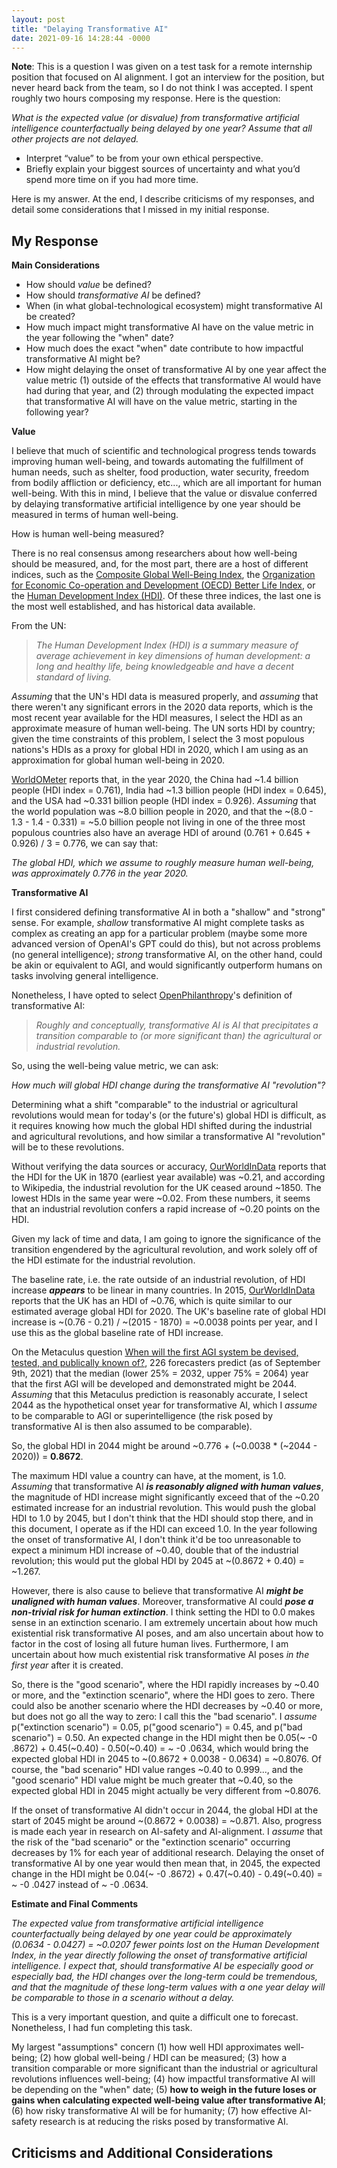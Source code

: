 ```yaml
---
layout: post
title: "Delaying Transformative AI"
date: 2021-09-16 14:28:44 -0000
---
```


__Note__: This is a question I was given on a test task for a remote internship position that focused on AI alignment. I got an interview for the position, but never heard back from the team, so I do not think I was accepted. I spent roughly two hours composing my response. Here is the question:

_What is the expected value (or disvalue) from transformative artificial intelligence counterfactually being delayed by one year? Assume that all other projects are not delayed._

- Interpret “value” to be from your own ethical perspective.
- Briefly explain your biggest sources of uncertainty and what you’d spend more time on if you had more time.

Here is my answer. At the end, I describe criticisms of my responses, and detail some considerations that I missed in my initial response.

## My Response

__Main Considerations__

- How should _value_ be defined?
- How should _transformative AI_ be defined?
- When (in what global-technological ecosystem) might transformative AI be created?
- How much impact might transformative AI have on the value metric in the year following the "when" date?
- How much does the exact "when" date contribute to how impactful transformative AI might be?
- How might delaying the onset of transformative AI by one year affect the value metric (1) outside of the effects that transformative AI would have had during that year, and (2) through modulating the expected impact that transformative AI will have on the value metric, starting in the following year?

__Value__

I believe that much of scientific and technological progress tends towards improving human well-being, and towards automating the fulfillment of human needs, such as shelter, food production, water security, freedom from bodily affliction or deficiency, etc..., which are all important for human well-being. With this in mind, I believe that the value or disvalue conferred by delaying transformative artificial intelligence by one year should be measured in terms of human well-being.

How is human well-being measured?

There is no real consensus among researchers about how well-being should be measured, and, for the most part, there are a host of different indices, such as the [Composite Global Well-Being Index](https://sci-hubtw.hkvisa.net/10.1007/s11205-015-1112-5), the [Organization for Economic Co-operation and Development (OECD) Better Life Index](https://www.oecdbetterlifeindex.org/), or the [Human Development Index (HDI)](http://hdr.undp.org/en/content/human-development-index-hdi). Of these three indices, the last one is the most well established, and has historical data available.

From the UN:

> _The Human Development Index (HDI) is a summary measure of average achievement in key dimensions of human development: a long and healthy life, being knowledgeable and have a decent standard of living._

_Assuming_ that the UN's HDI data is measured properly, and _assuming_ that there weren't any significant errors in the 2020 data reports, which is the most recent year available for the HDI measures, I select the HDI as an approximate measure of human well-being. The UN sorts HDI by country; given the time constraints of this problem, I select the 3 most populous nations's HDIs as a proxy for global HDI in 2020, which I am using as an approximation for global human well-being in 2020.

[WorldOMeter](https://www.worldometers.info/world-population/population-by-country/) reports that, in the year 2020, the China had ~1.4 billion people (HDI index = 0.761), India had ~1.3 billion people (HDI index = 0.645), and the USA had ~0.331 billion people (HDI index = 0.926). _Assuming_ that the world population was ~8.0 billion people in 2020, and that the ~(8.0 -   1.3   -   1.4   -   0.331) = ~5.0 billion people not living in one of the three most populous countries also have an average HDI of around (0.761 + 0.645 + 0.926) / 3 = 0.776, we can say that:

_The global HDI, which we assume to roughly measure human well-being, was approximately 0.776 in the year 2020._

__Transformative AI__

I first considered defining transformative AI in both a "shallow" and "strong" sense. For example, _shallow_ transformative AI might complete tasks as complex as creating an app for a particular problem (maybe some more advanced version of OpenAI's GPT could do this), but not across problems (no general intelligence); _strong_ transformative AI, on the other hand, could be akin or equivalent to AGI, and would significantly outperform humans on tasks involving general intelligence.

Nonetheless, I have opted to select [OpenPhilanthropy](https://www.openphilanthropy.org/blog/some-background-our-views-regarding-advanced-artificial-intelligence#Sec1)'s definition of transformative AI:

> _Roughly and conceptually, transformative AI is AI that precipitates a transition comparable to (or more significant than) the agricultural or industrial revolution._

So, using the well-being value metric, we can ask:

 _How much will global HDI change during the transformative AI "revolution"?_

Determining what a shift "comparable" to the industrial or agricultural revolutions would mean for today's (or the future's) global HDI  is difficult, as it requires knowing how much the global HDI shifted during the industrial and agricultural revolutions, and how similar  a transformative AI "revolution" will be to these revolutions.

Without verifying the data sources or accuracy, [OurWorldInData](https://ourworldindata.org/human-development-index) reports that the HDI for the UK in 1870 (earliest year available) was ~0.21, and according to Wikipedia, the industrial revolution for the UK ceased around ~1850. The lowest HDIs in the same year were ~0.02. From these numbers, it seems that an industrial revolution confers a rapid increase of ~0.20 points on the HDI.

Given my lack of time and data, I am going to ignore the significance of the transition engendered by the agricultural revolution, and work solely off of the HDI estimate for the industrial revolution.

The baseline rate, i.e. the rate outside of an industrial revolution, of HDI increase ___appears___ to be linear in many countries. In 2015, [OurWorldInData](https://ourworldindata.org/human-development-index) reports that the UK has an HDI of ~0.76, which is quite similar to our estimated average global HDI for 2020. The UK's baseline rate of global HDI increase is ~(0.76 - 0.21) / ~(2015 - 1870) = ~0.0038 points per year, and I use this as the global baseline rate of HDI increase.

On the Metaculus question [When will the first AGI system be devised, tested, and publically known of?](https://www.metaculus.com/questions/3479/when-will-the-first-artificial-general-intelligence-system-be-devised-tested-and-publicly-known-of/), 226 forecasters predict (as of September 9th, 2021) that the median (lower 25% = 2032, upper 75% = 2064) year that the first AGI will be developed and demonstrated might be 2044. _Assuming_ that this Metaculus prediction is reasonably accurate, I select 2044 as the hypothetical onset year for transformative AI, which I _assume_ to be comparable to AGI or superintelligence (the risk posed by transformative AI is then also assumed to be comparable).

So, the global HDI in 2044 might be around ~0.776 + (~0.0038 * (~2044   - 2020)) = __0.8672__.

The maximum HDI value a country can have, at the moment, is 1.0. _Assuming_ that transformative AI ___is reasonably aligned with human values___, the magnitude of HDI increase might significantly
exceed that of the ~0.20 estimated increase for an industrial revolution. This would push the global HDI to 1.0 by 2045, but I don't think that the HDI should stop there, and in this document, I operate as if the HDI can exceed 1.0. In the year following the onset of transformative AI, I don't think it'd be too unreasonable to expect a minimum HDI increase of ~0.40, double that of the industrial revolution; this would put the global HDI by 2045 at ~(0.8672 + 0.40) = ~1.267.

However, there is also cause to believe that transformative AI ___might be unaligned with human values___. Moreover, transformative AI could ___pose a non-trivial risk for human extinction___. I think setting the HDI to 0.0 makes sense in an extinction scenario. I am extremely uncertain about how much existential risk transformative AI poses, and am also uncertain about how to factor in the cost of losing all future human lives. Furthermore, I am uncertain about how much existential risk transformative AI poses _in the first year_ after it is created.

So, there is the "good scenario", where the HDI rapidly increases by ~0.40 or more, and the "extinction scenario", where the HDI goes to zero. There could also be another scenario where the HDI decreases by ~0.40 or more, but does not go all the way to zero: I call this the "bad scenario". I _assume_ p("extinction scenario") = 0.05, p("good scenario") = 0.45, and p("bad scenario") = 0.50. An expected change in the HDI might then be 0.05(~  -0  .8672) + 0.45(~0.40)   -   0.50(~0.40) = ~  -0  .0634, which would bring the expected global HDI in 2045 to ~(0.8672 + 0.0038   -   0.0634) = ~0.8076. Of course, the "bad scenario" HDI value ranges ~0.40 to 0.999..., and the "good scenario" HDI value might be much greater that ~0.40, so the expected global HDI in 2045 might actually be very different from ~0.8076.

If the onset of transformative AI didn't occur in 2044, the global HDI at the start of 2045 might be around ~(0.8672 + 0.0038) = ~0.871. Also, progress is made each year in research on AI-safety and AI-alignment. I _assume_ that the risk of the "bad scenario" or the "extinction scenario" occurring decreases by 1% for each year of additional research. Delaying the onset of transformative AI by one year would then mean that, in 2045, the expected change in the HDI might be 0.04(~  -0  .8672) + 0.47(~0.40)   -   0.49(~0.40) = ~  -0  .0427 instead of ~  -0  .0634.

<!-- Just as I am uncertain about how to factor in future HDI changes in t -->

__Estimate and Final Comments__

_The expected value from transformative artificial intelligence counterfactually being delayed by one year could be approximately (0.0634   -   0.0427) = ~0.0207 fewer points lost on the Human Development Index, in the year directly following the onset of transformative artificial intelligence. I expect that, should transformative AI be especially good or especially bad, the HDI changes over the long-term could be tremendous, and that the magnitude of these long-term values with a one year delay will be comparable to those in a scenario without a delay._

This is a very important question, and quite a difficult one to forecast. Nonetheless, I had fun completing this task.

My largest "assumptions" concern (1) how well HDI approximates well-being; (2) how global well-being / HDI can be measured; (3) how a transition comparable or more significant than the industrial or agricultural revolutions influences well-being; (4) how impactful transformative AI will be depending on the "when" date; (5) __how to weigh in the future loses or gains when calculating expected well-being value after transformative AI__; (6) how risky transformative AI will be for humanity; (7) how effective AI-safety research is at reducing the risks posed by transformative AI.

## Criticisms and Additional Considerations
